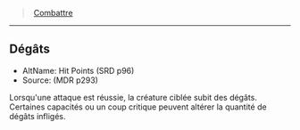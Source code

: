 ﻿---
!GenericItem
Name: Dégâts
AltName: Hit Points (SRD p96)
Source: (MDR p293)
Id: combat_hd.md#dégâts
ParentLink: combat_hd.md#combattre
ParentName: Combattre
NameLevel: 2
Attributes: {}
AttributesDictionary: >+
  {}

---
> [Combattre](hd_combat.md)

---

## Dégâts

- AltName: Hit Points (SRD p96)
- Source: (MDR p293)

Lorsqu'une attaque est réussie, la créature ciblée subit des dégâts. Certaines capacités ou un coup critique peuvent altérer la quantité de dégâts infligés.

